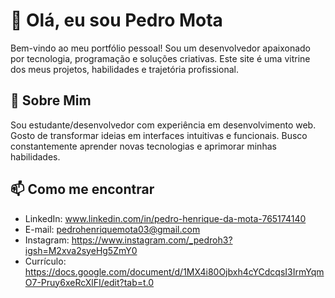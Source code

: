 # 👋 Olá, eu sou Pedro Mota

Bem-vindo ao meu portfólio pessoal! Sou um desenvolvedor apaixonado por tecnologia, programação e soluções criativas. Este site é uma vitrine dos meus projetos, habilidades e trajetória profissional.

## 🚀 Sobre Mim

Sou estudante/desenvolvedor com experiência em desenvolvimento web. Gosto de transformar ideias em interfaces intuitivas e funcionais. Busco constantemente aprender novas tecnologias e aprimorar minhas habilidades.

## 📫 Como me encontrar

- LinkedIn: www.linkedin.com/in/pedro-henrique-da-mota-765174140
- E-mail: pedrohenriquemota03@gmail.com
- Instagram: https://www.instagram.com/_pedroh3?igsh=M2xva2syeHg5ZmY0
- Currículo: https://docs.google.com/document/d/1MX4i80Ojbxh4cYCdcqsI3IrmYqmO7-Pruy6xeRcXlFI/edit?tab=t.0


